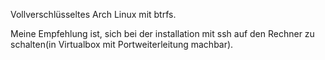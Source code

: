 Vollverschlüsseltes Arch Linux mit btrfs.


Meine Empfehlung ist, sich bei der installation mit ssh auf den Rechner zu schalten(in Virtualbox mit Portweiterleitung machbar).
